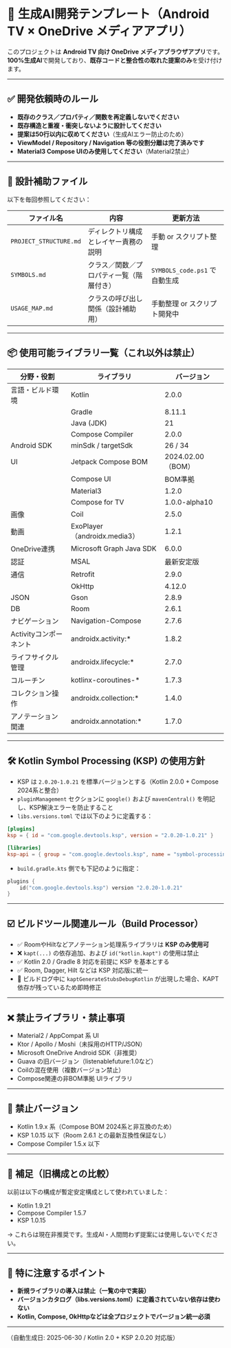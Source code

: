 ﻿
# 🤖 生成AI開発テンプレート（Android TV × OneDrive メディアアプリ）

このプロジェクトは **Android TV 向け OneDrive メディアブラウザアプリ**です。  
**100%生成AI**で開発しており、**既存コードと整合性の取れた提案のみ**を受け付けます。

---

## ✅ 開発依頼時のルール

- **既存のクラス／プロパティ／関数を再定義しないでください**
- **既存構造と重複・衝突しないように設計してください**
- **提案は50行以内に収めてください**（生成AIエラー防止のため）
- **ViewModel / Repository / Navigation 等の役割分離は完了済みです**
- **Material3 Compose UIのみ使用してください**（Material2禁止）

---

## 📁 設計補助ファイル

以下を毎回参照してください：

| ファイル名              | 内容                                 | 更新方法                           |
|------------------------|--------------------------------------|------------------------------------|
| `PROJECT_STRUCTURE.md` | ディレクトリ構成とレイヤー責務の説明           | 手動 or スクリプト整理                |
| `SYMBOLS.md`           | クラス／関数／プロパティ一覧（階層付き）       | `SYMBOLS_code.ps1` で自動生成      |
| `USAGE_MAP.md`         | クラスの呼び出し関係（設計補助用）             | 手動整理 or スクリプト開発中          |

---

## 📦 使用可能ライブラリ一覧（これ以外は禁止）

| 分野・役割                    | ライブラリ                            | バージョン          |
|-----------------------------|-------------------------------------|---------------------|
| 言語・ビルド環境               | Kotlin                              | 2.0.0               |
|                               | Gradle                              | 8.11.1              |
|                               | Java (JDK)                          | 21                  |
|                               | Compose Compiler                    | 2.0.0               |
| Android SDK                | minSdk / targetSdk                  | 26 / 34             |
| UI                          | Jetpack Compose BOM                 | 2024.02.00（BOM）   |
|                               | Compose UI                         | BOM準拠             |
|                               | Material3                          | 1.2.0               |
|                               | Compose for TV                     | 1.0.0-alpha10       |
| 画像                         | Coil                                | 2.5.0               |
| 動画                         | ExoPlayer（androidx.media3）        | 1.2.1               |
| OneDrive連携                | Microsoft Graph Java SDK            | 6.0.0               |
| 認証                         | MSAL                                | 最新安定版          |
| 通信                         | Retrofit                            | 2.9.0               |
|                               | OkHttp                              | 4.12.0              |
| JSON                        | Gson                                | 2.8.9               |
| DB                          | Room                                | 2.6.1               |
| ナビゲーション               | Navigation-Compose                  | 2.7.6               |
| Activityコンポーネント        | androidx.activity:*                 | 1.8.2               |
| ライフサイクル管理            | androidx.lifecycle:*                | 2.7.0               |
| コルーチン                   | kotlinx-coroutines-*                | 1.7.3               |
| コレクション操作             | androidx.collection:*               | 1.4.0               |
| アノテーション関連            | androidx.annotation:*               | 1.7.0               |

---

## 🛠️ Kotlin Symbol Processing (KSP) の使用方針

- KSP は `2.0.20-1.0.21` を標準バージョンとする（Kotlin 2.0.0 + Compose 2024系と整合）
- `pluginManagement` セクションに `google()` および `mavenCentral()` を明記し、KSP解決エラーを防止すること
- `libs.versions.toml` では以下のように定義する：

```toml
[plugins]
ksp = { id = "com.google.devtools.ksp", version = "2.0.20-1.0.21" }

[libraries]
ksp-api = { group = "com.google.devtools.ksp", name = "symbol-processing-api", version.ref = "ksp" }
```

- `build.gradle.kts` 側でも下記のように指定：

```kotlin
plugins {
    id("com.google.devtools.ksp") version "2.0.20-1.0.21"
}
```

---

## ☑️ ビルドツール関連ルール（Build Processor）

- ✅ RoomやHiltなどアノテーション処理系ライブラリは **KSP のみ使用可**
- ❌ `kapt(...)` の依存追加、および `id("kotlin.kapt")` の使用は禁止
- ✅ Kotlin 2.0 / Gradle 8 対応を前提に KSP を基本とする
- ✅ Room, Dagger, Hilt などは KSP 対応版に統一
- 🧪 ビルドログ中に `kaptGenerateStubsDebugKotlin` が出現した場合、KAPT依存が残っているため即時修正

---

## ❌ 禁止ライブラリ・禁止事項

- Material2 / AppCompat 系 UI
- Ktor / Apollo / Moshi（未採用のHTTP/JSON）
- Microsoft OneDrive Android SDK（非推奨）
- Guava の旧バージョン（listenablefuture:1.0など）
- Coilの混在使用（複数バージョン禁止）
- Compose関連の非BOM準拠 UIライブラリ

---

## 🚫 禁止バージョン

- Kotlin 1.9.x 系（Compose BOM 2024系と非互換のため）
- KSP 1.0.15 以下（Room 2.6.1 との最新互換性保証なし）
- Compose Compiler 1.5.x 以下

---

## 🧪 補足（旧構成との比較）

以前は以下の構成が暫定安定構成として使われていました：

- Kotlin 1.9.21
- Compose Compiler 1.5.7
- KSP 1.0.15

→ これらは現在非推奨です。生成AI・人間問わず提案には使用しないでください。

---

## 🚨 特に注意するポイント

- **新規ライブラリの導入は禁止（一覧の中で実装）**
- **バージョンカタログ（libs.versions.toml）に定義されていない依存は使わない**
- **Kotlin, Compose, OkHttpなどは全プロジェクトでバージョン統一必須**

---

（自動生成日: 2025-06-30 / Kotlin 2.0 + KSP 2.0.20 対応版）

